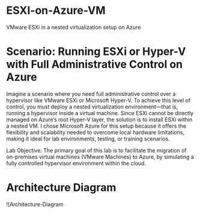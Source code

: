# ESXI-on-Azure-VM
VMware ESXi in a nested virtualization setup on Azure

# Scenario: Running ESXi or Hyper-V with Full Administrative Control on Azure

Imagine a scenario where you need full administrative control over a hypervisor like VMware ESXi or Microsoft Hyper-V. To achieve this level of control, you must deploy a nested virtualization environment—that is, running a hypervisor inside a virtual machine.
Since ESXi cannot be directly managed on Azure’s root Hyper-V layer, the solution is to install ESXi within a nested VM. I chose Microsoft Azure for this setup because it offers the flexibility and scalability needed to overcome local hardware limitations, making it ideal for lab environments, testing, or training scenarios. 

Lab Objective:
The primary goal of this lab is to facilitate the migration of on-premises virtual machines (VMware Machines) to Azure, by simulating a fully controlled hypervisor environment within the cloud.

# Architecture Diagram
![Architecture-Diagram


